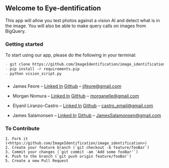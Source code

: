 ## Welcome to Eye-dentification

This app will allow you test photos against a vision AI and detect what is in the image. You will also be able to make query calls on images from BigQuery.


### Getting started

To start using our app, please do the following in your terminal:

```markdown
- git clone https://github.com/ImageIdentification/image_identification.git
- pip install -r requirements.pip
- python vision_script.py
```

###
* James Feore – [Linked In](https://www.linkedin.com/in/jamesfeore/) [Github](https://github.com/jjfeore) – jjfeore@gmail.com

* Morgan Nomura – [Linked In](https://www.linkedin.com/in/morgan-nomura/) [GitHub](https://github.com/morganelle?tab=overview&from=2017-01-23) – morganelle@gmail.com

* Elyanil Liranzo-Castro – [Linked In](https://www.linkedin.com/in/eliranzocastro/) [Github](https://github.com/yanil3500) – castro_email@gmail.com

* James Salamonsen – [Linked In](https://www.linkedin.com/in/james-salamonsen-12237b82/) [Github](https://github.com/Woojgh) – JamesSalamonsen@gmail.com

### To Contribute
```
1. Fork it (<https://github.com/ImageIdentification/image_identification>)
2. Create your feature branch (`git checkout -b feature/fooBar`)
3. Commit your changes (`git commit -am 'Add some fooBar'`)
4. Push to the branch (`git push origin feature/fooBar`)
5. Create a new Pull Request
```
